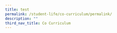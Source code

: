 ```yaml
---
title: test
permalink: /student-life/co-curriculum/permalink/
description: ""
third_nav_title: Co Curriculum
---
```


